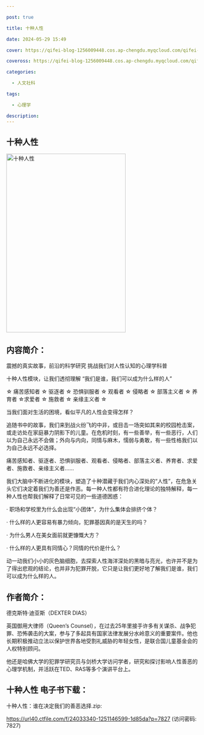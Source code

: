 ```yaml
---

post: true

title: 十种人性

date: 2024-05-29 15:49

cover: https://qifei-blog-1256009448.cos.ap-chengdu.myqcloud.com/qifei-blog/657d1225c458853aef393a65.jpg

coveross: https://qifei-blog-1256009448.cos.ap-chengdu.myqcloud.com/qifei-blog/657d1225c458853aef393a65.jpg

categories:

  - 人文社科

tags:

  - 心理学

description:
---
```


## 十种人性
<img alt="十种人性 " class="aligncenter loaded" data-was-processed="true" decoding="async" fetchpriority="high" height="471" src="https://qifei-blog-1256009448.cos.ap-chengdu.myqcloud.com/qifei-blog/657d1225c458853aef393a65.jpg" style="cursor: zoom-in;" width="314"/>

## 内容简介：

震撼的真实故事，前沿的科学研究 挑战我们对人性认知的心理学科普

十种人性模块，让我们透彻理解 “我们是谁，我们可以成为什么样的人”

☆ 痛苦感知者 ☆ 驱逐者 ☆ 恐惧驯服者 ☆ 观看者 ☆ 侵略者 ☆ 部落主义者 ☆ 养育者 ☆求爱者 ☆ 施救者 ☆ 亲缘主义者 ☆

当我们面对生活的困境，看似平凡的人性会变得怎样？

追随书中的故事，我们来到战火纷飞的中非，或目击一场突如其来的校园枪击案，或走访处在家庭暴力阴影下的儿童。在危机时刻，有一些善举，有一些恶行，人们以为自己永远不会做；外向与内向，同情与麻木，懦弱与勇敢，有一些性格我们以为自己永远不必选择。

痛苦感知者、驱逐者、恐惧驯服者、观看者、侵略者、部落主义者、养育者、求爱者、施救者、亲缘主义者……

我们大脑中不断进化的模块，塑造了十种潜藏于我们内心深处的“人性”，在危急关头它们决定着我们为善还是作恶。每一种人性都有符合进化理论的独特解释，每一种人性也帮我们解释了日常可见的一些道德困惑：

· 职场和学校里为什么会出现“小团体”，为什么集体会排挤个体？

· 什么样的人更容易有暴力倾向，犯罪基因真的是天生的吗？

· 为什么男人在美女面前就更慷慨大方？

· 什么样的人更具有同情心？同情的代价是什么？

动一动我们小小的灰色脑细胞，去探索人性海洋深处的黑暗与亮光，也许并不是为了得出悲观的结论，也并非为犯罪开脱，它只是让我们更好地了解我们是谁，我们可以成为什么样的人。

## 作者简介：

德克斯特·迪亚斯（DEXTER DIAS）

英国御用大律师（Queen’s Counsel），在过去25年里接手许多有关谋杀、战争犯罪、恐怖袭击的大案，参与了多起具有国家法律发展分水岭意义的重要案件。他也长期积极推动立法以保护世界各地受割礼威胁的年轻女性，是联合国儿童基金会的人权特别顾问。

他还是哈佛大学的犯罪学研究员与剑桥大学访问学者，研究和探讨影响人性善恶的心理学机制，并活跃在TED、RAS等多个演讲平台上。

## 十种人性 电子书下载：

十种人性：谁在决定我们的善恶选择.zip: 

https://url40.ctfile.com/f/24033340-1251146599-1d85da?p=7827 (访问密码: 7827)
